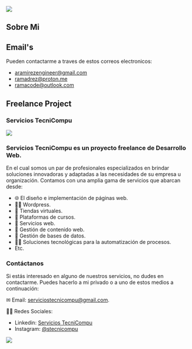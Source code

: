 <img src="https://i.imgur.com/uFfe6O9.png">


<!--
Here are some ideas to get you started:

- 🔭 I’m currently working on ...
- 🌱 I’m currently learning ...
- 👯 I’m looking to collaborate on ...
- 🤔 I’m looking for help with ...
- 💬 Ask me about ...
- 📫 How to reach me: ...
- 😄 Pronouns: ...
- ⚡ Fun fact: ...
-->

## Sobre Mi

## Email's

Pueden contactarme a traves de estos correos electronicos:
- aramirezengineer@gmail.com
- ramadrez@proton.me
- ramacode@outlook.com

## Freelance Project

### Servicios TecniCompu

<img src="https://i.imgur.com/crMAsO8.png">

### Servicios TecniCompu es un proyecto freelance de Desarrollo Web. 

En el cual somos un par de profesionales especializados en brindar soluciones innovadoras y adaptadas a las necesidades de su empresa u organización. Contamos con una amplia gama de servicios que abarcan desde:
     
- 🌐 El diseño e implementación de páginas web.
- 👨‍💻 Wordpress.
- 🛒 Tiendas virtuales.
- 📐 Plataformas de cursos.
- 📶 Servicios web.
- 🔎 Gestión de contenido web.
- 🚀 Gestión de bases de datos.
- 👨‍💻 Soluciones tecnológicas para la automatización de procesos.
- Etc.

### Contáctanos
Si estás interesado en alguno de nuestros servicios, no dudes en contactarme. Puedes hacerlo a mi privado o a uno de estos medios a continuación:

    
✉ Email: serviciostecnicompu@gmail.com.

🙍‍♂️ Redes Sociales: 
- Linkedin: <a href="https://www.linkedin.com/company/tecnicompu/">Servicios TecniCompu</a> 
- Instagram: <a href="https://www.instagram.com/stecnicompu/">@stecnicompu</a> 

<img src="https://i.imgur.com/XQioFux.png">